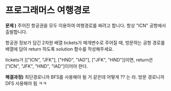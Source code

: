 # 프로그래머스 여행경로

**문제 )**
주어진 항공권을 모두 이용하여 여행경로를 짜려고 합니다. 항상 "ICN" 공항에서 출발합니다.

항공권 정보가 담긴 2차원 배열 tickets가 매개변수로 주어질 때, 방문하는 공항 경로를 배열에 담아 return 하도록 solution 함수를 작성해주세요.

tickets가 [["ICN", "JFK"], ["HND", "IAD"], ["JFK", "HND"]]이면, return은 ["ICN", "JFK", "HND", "IAD"]이어야 한다.

**해결과정)**
최단경로니까 BFS를 사용해야 될 거 같은데 어떻게 ??
는 라. 방문 경로니까 DFS 사용해야 됨 ㅋㅋ
